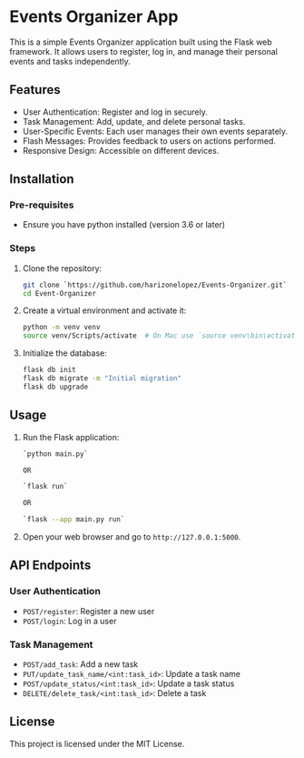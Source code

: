 ﻿# Events Organizer App
 This is a simple Events Organizer application built using the Flask web framework. 
 It allows users to register, log in, and manage their personal events and tasks independently.

## Features

 - User Authentication: Register and log in securely.
 - Task Management: Add, update, and delete personal tasks.
 - User-Specific Events: Each user manages their own events separately.
 - Flash Messages: Provides feedback to users on actions performed.
 - Responsive Design: Accessible on different devices.


## Installation
 
 ### Pre-requisites
  - Ensure you have python installed (version 3.6 or later)

 ### Steps

  1. Clone the repository:
      ```sh
      git clone `https://github.com/harizonelopez/Events-Organizer.git`
      cd Event-Organizer
      ```

  2. Create a virtual environment and activate it:
      ```sh
      python -m venv venv
      source venv/Scripts/activate  # On Mac use `source venv\bin\activate`
      ```

  3. Initialize the database:
      ```sh
      flask db init
      flask db migrate -m "Initial migration"
      flask db upgrade
      ```

## Usage

1. Run the Flask application:
    ```sh
    `python main.py` 

    OR

    `flask run` 

    OR

    `flask --app main.py run`
    ```

2. Open your web browser and go to `http://127.0.0.1:5000`.

## API Endpoints

### User  Authentication

- `POST/register`: Register a new user
- `POST/login`: Log in a user

### Task Management

- `POST/add_task`: Add a new task
- `PUT/update_task_name/<int:task_id>`: Update a task name
- `POST/update_status/<int:task_id>`: Update a task status
- `DELETE/delete_task/<int:task_id>`: Delete a task

## License

This project is licensed under the MIT License.
